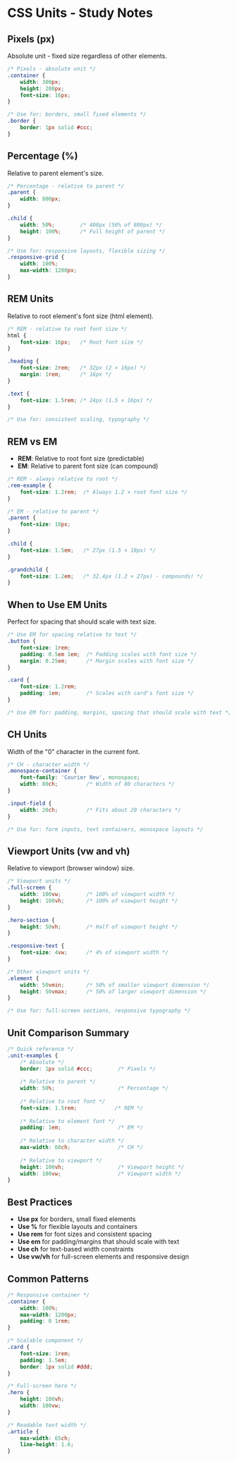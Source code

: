 # CSS Units - Study Notes

## Pixels (px)
Absolute unit - fixed size regardless of other elements.

```css
/* Pixels - absolute unit */
.container {
    width: 300px;
    height: 200px;
    font-size: 16px;
}

/* Use for: borders, small fixed elements */
.border {
    border: 1px solid #ccc;
}
```

## Percentage (%)
Relative to parent element's size.

```css
/* Percentage - relative to parent */
.parent {
    width: 800px;
}

.child {
    width: 50%;        /* 400px (50% of 800px) */
    height: 100%;      /* Full height of parent */
}

/* Use for: responsive layouts, flexible sizing */
.responsive-grid {
    width: 100%;
    max-width: 1200px;
}
```

## REM Units
Relative to root element's font size (html element).

```css
/* REM - relative to root font size */
html {
    font-size: 16px;   /* Root font size */
}

.heading {
    font-size: 2rem;   /* 32px (2 × 16px) */
    margin: 1rem;      /* 16px */
}

.text {
    font-size: 1.5rem; /* 24px (1.5 × 16px) */
}

/* Use for: consistent scaling, typography */
```

## REM vs EM
- **REM**: Relative to root font size (predictable)
- **EM**: Relative to parent font size (can compound)

```css
/* REM - always relative to root */
.rem-example {
    font-size: 1.2rem;  /* Always 1.2 × root font size */
}

/* EM - relative to parent */
.parent {
    font-size: 18px;
}

.child {
    font-size: 1.5em;   /* 27px (1.5 × 18px) */
}

.grandchild {
    font-size: 1.2em;   /* 32.4px (1.2 × 27px) - compounds! */
}
```

## When to Use EM Units
Perfect for spacing that should scale with text size.

```css
/* Use EM for spacing relative to text */
.button {
    font-size: 1rem;
    padding: 0.5em 1em;  /* Padding scales with font size */
    margin: 0.25em;      /* Margin scales with font size */
}

.card {
    font-size: 1.2rem;
    padding: 1em;        /* Scales with card's font size */
}

/* Use EM for: padding, margins, spacing that should scale with text */
```

## CH Units
Width of the "0" character in the current font.

```css
/* CH - character width */
.monospace-container {
    font-family: 'Courier New', monospace;
    width: 80ch;         /* Width of 80 characters */
}

.input-field {
    width: 20ch;         /* Fits about 20 characters */
}

/* Use for: form inputs, text containers, monospace layouts */
```

## Viewport Units (vw and vh)
Relative to viewport (browser window) size.

```css
/* Viewport units */
.full-screen {
    width: 100vw;        /* 100% of viewport width */
    height: 100vh;       /* 100% of viewport height */
}

.hero-section {
    height: 50vh;        /* Half of viewport height */
}

.responsive-text {
    font-size: 4vw;      /* 4% of viewport width */
}

/* Other viewport units */
.element {
    width: 50vmin;       /* 50% of smaller viewport dimension */
    height: 50vmax;      /* 50% of larger viewport dimension */
}

/* Use for: full-screen sections, responsive typography */
```

## Unit Comparison Summary
```css
/* Quick reference */
.unit-examples {
    /* Absolute */
    border: 1px solid #ccc;        /* Pixels */
    
    /* Relative to parent */
    width: 50%;                    /* Percentage */
    
    /* Relative to root font */
    font-size: 1.5rem;            /* REM */
    
    /* Relative to element font */
    padding: 1em;                  /* EM */
    
    /* Relative to character width */
    max-width: 60ch;               /* CH */
    
    /* Relative to viewport */
    height: 100vh;                 /* Viewport height */
    width: 100vw;                  /* Viewport width */
}
```

## Best Practices
- **Use px** for borders, small fixed elements
- **Use %** for flexible layouts and containers
- **Use rem** for font sizes and consistent spacing
- **Use em** for padding/margins that should scale with text
- **Use ch** for text-based width constraints
- **Use vw/vh** for full-screen elements and responsive design

## Common Patterns
```css
/* Responsive container */
.container {
    width: 100%;
    max-width: 1200px;
    padding: 0 1rem;
}

/* Scalable component */
.card {
    font-size: 1rem;
    padding: 1.5em;
    border: 1px solid #ddd;
}

/* Full-screen hero */
.hero {
    height: 100vh;
    width: 100vw;
}

/* Readable text width */
.article {
    max-width: 65ch;
    line-height: 1.6;
}
```